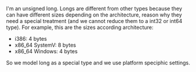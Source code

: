 I'm an unsigned long.Longs are different from other types because they can have different sizes depending on the architecture, reason why they need a special treatment (and we cannot reduce them to a int32 or int64 type). For example, this are the sizes according architecture: - i386: 4 bytes- x86_64 SystemV: 8 bytes- x86_64 Windows: 4 bytesSo we model long as a special type and we use platform speciphic settings.